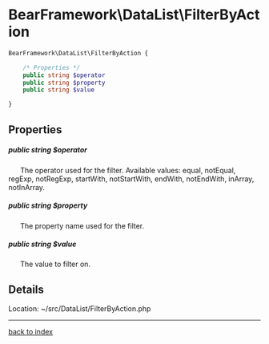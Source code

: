 # BearFramework\DataList\FilterByAction

```php
BearFramework\DataList\FilterByAction {

	/* Properties */
	public string $operator
	public string $property
	public string $value

}
```

## Properties

##### public string $operator

&nbsp;&nbsp;&nbsp;&nbsp;&nbsp;&nbsp;The operator used for the filter. Available values: equal, notEqual, regExp, notRegExp, startWith, notStartWith, endWith, notEndWith, inArray, notInArray.

##### public string $property

&nbsp;&nbsp;&nbsp;&nbsp;&nbsp;&nbsp;The property name used for the filter.

##### public string $value

&nbsp;&nbsp;&nbsp;&nbsp;&nbsp;&nbsp;The value to filter on.

## Details

Location: ~/src/DataList/FilterByAction.php

---

[back to index](index.md)

